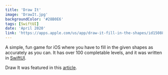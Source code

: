 ```yaml
---
title: 'Draw It'
image: 'DrawIt.jpg'
backgroundColor: '#28B0E6'
tags: [SwiftUI]
date: 'April 2020'
link: 'https://apps.apple.com/us/app/draw-it-fill-in-the-shapes/id1508860259'
---
```


A simple, fun game for iOS where you have to fill in the given shapes as accurately as you can. It has over 100 completable levels, and it was written in [SwiftUI](https://developer.apple.com/xcode/swiftui/).

Draw It was featured in this [article](https://gameskeys.net/most-relaxing-games-to-play-on-your-ios-devices/).
